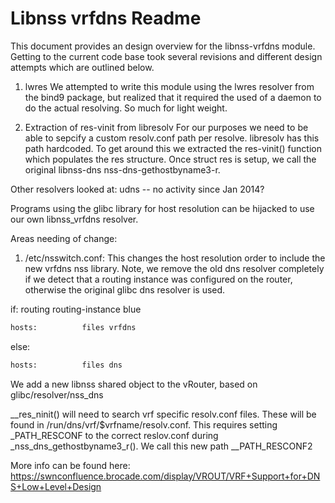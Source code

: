 #  Libnss vrfdns Readme 

This document provides an design overview for the libnss-vrfdns module. Getting
to the current code base took several revisions and different design attempts
which are outlined below.


1. lwres
We attempted to write this module using the lwres resolver from the bind9 package,
but realized that it required the used of a daemon to do the actual resolving. So
much for light weight.

2. Extraction of res-vinit from libresolv
For our purposes we need to be able to sepcify a custom resolv.conf path per
resolve. libresolv has this path hardcoded. To get around this we extracted the 
res-vinit() function which populates the res structure. Once struct res is setup,
we call the original libnss-dns nss-dns-gethostbyname3-r.


Other resolvers looked at:
udns -- no activity since Jan 2014?

Programs using the glibc library for host resolution can be hijacked to use our own libnss_vrfdns resolver. 

Areas needing of change:

1. /etc/nsswitch.conf:  This changes the host resolution order to include the new vrfdns nss library. Note, we remove the old dns resolver completely if we detect that a routing instance was configured on the router, otherwise the original glibc dns resolver is used.

if: routing routing-instance blue
```Bash
hosts:          files vrfdns
```
else:
```Bash
hosts:          files dns
```

We add a new libnss shared object to the vRouter, based on glibc/resolver/nss_dns 

\_\_res_ninit() will need to search vrf specific resolv.conf files. These will be found in /run/dns/vrf/$vrfname/resolv.conf. This requires setting _PATH_RESCONF to the correct reslov.conf during _nss_dns_gethostbyname3_r(). We call this new path __PATH_RESCONF2


More info can be found here: https://swnconfluence.brocade.com/display/VROUT/VRF+Support+for+DNS+Low+Level+Design
